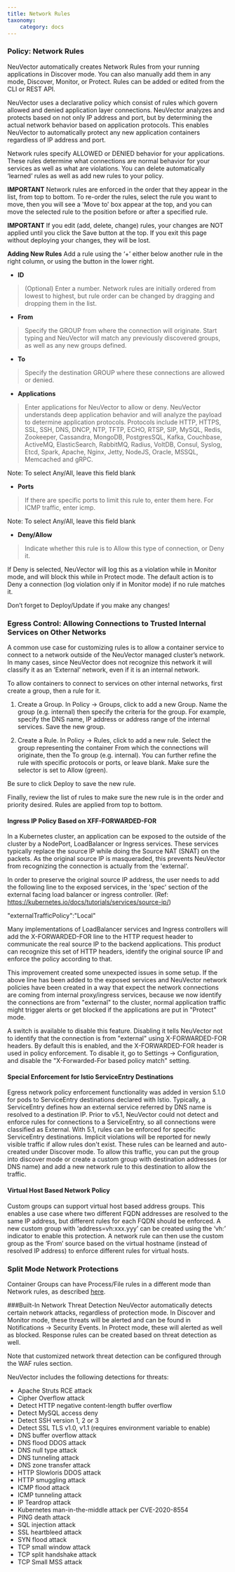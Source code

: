 ```yaml
---
title: Network Rules
taxonomy:
    category: docs
---
```


### Policy: Network Rules

NeuVector automatically creates Network Rules from your running applications in Discover mode. You can also manually add them in any mode, Discover, Monitor, or Protect. Rules can be added or edited from the CLI or REST API.

NeuVector uses a declarative policy which consist of rules which govern allowed and denied application layer connections. NeuVector analyzes and protects based on not only IP address and port, but by determining the actual network behavior based on application protocols. This enables NeuVector to automatically protect any new application containers regardless of IP address and port.

Network rules specify ALLOWED or DENIED behavior for your applications. These rules determine what connections are normal behavior for your services as well as what are violations. You can delete automatically ‘learned’ rules as well as add new rules to your policy.

<strong>IMPORTANT</strong>  Network rules are enforced in the order that they appear in the list, from top to bottom. To re-order the rules, select the rule you want to move, then you will see a 'Move to' box appear at the top, and you can move the selected rule to the position before or after a specified rule.

<strong>IMPORTANT</strong>  If you edit (add, delete, change) rules, your changes are NOT applied until you click the Save button at the top. If you exit this page without deploying your changes, they will be lost.

<strong>Adding New Rules</strong>
Add a rule using the ‘+’ either below another rule in the right column, or using the button in the lower right.

+ **ID**
> (Optional) Enter a number. Network rules are initially ordered from lowest to highest, but rule order can be changed by dragging and dropping them in the list.

+ **From**
> Specify the GROUP from where the connection will originate. Start typing and NeuVector will match any previously discovered groups, as well as any new groups defined.

+ **To**
> Specify the destination GROUP where these connections are allowed or denied.

+ **Applications**
> Enter applications for NeuVector to allow or deny. NeuVector understands deep application behavior and will analyze the payload to determine application protocols. Protocols include HTTP, HTTPS, SSL, SSH, DNS, DNCP, NTP, TFTP, ECHO, RTSP, SIP, MySQL, Redis, Zookeeper, Cassandra, MongoDB, PostgresSQL, Kafka, Couchbase, ActiveMQ, ElasticSearch, RabbitMQ, Radius, VoltDB, Consul, Syslog, Etcd, Spark, Apache, Nginx, Jetty, NodeJS, Oracle, MSSQL, Memcached and gRPC.

Note: To select Any/All, leave this field blank

+ **Ports**
> If there are specific ports to limit this rule to, enter them here. For ICMP traffic, enter icmp.

Note: To select Any/All, leave this field blank

+ **Deny/Allow**
> Indicate whether this rule is to Allow this type of connection, or Deny it. 

If Deny is selected, NeuVector will log this as a violation while in Monitor mode, and will block this while in Protect mode. The default action is to Deny a connection (log violation only if in Monitor mode) if no rule matches it.

Don’t forget to Deploy/Update if you make any changes!

### Egress Control: Allowing Connections to Trusted Internal Services on Other Networks

A common use case for customizing rules is to allow a container service to connect to a network outside of the NeuVector managed cluster’s network. In many cases, since NeuVector does not recognize this network it will classify it as an ‘External’ network, even if it is an internal network.

To allow containers to connect to services on other internal networks, first create a group, then a rule for it.

1. Create a Group. In Policy -> Groups, click to add a new Group. Name the group (e.g. internal) then specify the criteria for the group. For example, specify the DNS name, IP address or address range of the internal services. Save the new group.

2. Create a Rule. In Policy -> Rules, click to add a new rule. Select the group representing the container From which the connections will originate, then the To group (e.g. internal). You can further refine the rule with specific protocols or ports, or leave blank. Make sure the selector is set to Allow (green). 

Be sure to click Deploy to save the new rule.

Finally, review the list of rules to make sure the new rule is in the order and priority desired. Rules are applied from top to bottom.

#### Ingress IP Policy Based on XFF-FORWARDED-FOR 

In a Kubernetes cluster, an application can be exposed to the outside of the cluster by a NodePort, LoadBalancer or Ingress services. These services typically replace the source IP while doing the Source NAT (SNAT) on the packets. As the original source IP is masqueraded, this prevents NeuVector from recognizing the connection is actually from the 'external'.

In order to preserve the original source IP address, the user needs to add the following line to the exposed services, in the 'spec' section of the external facing load balancer or ingress controller. (Ref: https://kubernetes.io/docs/tutorials/services/source-ip/)

"externalTrafficPolicy":"Local"

Many implementations of LoadBalancer services and Ingress controllers will add the X-FORWARDED-FOR line to the HTTP request header to communicate the real source IP to the backend applications. This product can recognize this set of HTTP headers, identify the original source IP and enforce the policy according to that.

This improvement created some unexpected issues in some setup. If the above line has been added to the exposed services and NeuVector network policies have been created in a way that expect the network connections are coming from internal proxy/ingress services, because we now identify the connections are from "external" to the cluster, normal application traffic might trigger alerts or get blocked if the applications are put in "Protect" mode.

A switch is available to disable this feature. Disabling it tells NeuVector not to identify that the connection is from "external" using X-FORWARDED-FOR headers. By default this is enabled, and the X-FORWARDED-FOR header is used in policy enforcement. To disable it, go to Settings -> Configuration, and disable the "X-Forwarded-For based policy match" setting.

#### Special Enforcement for Istio ServiceEntry Destinations

Egress network policy enforcement functionality was added in version 5.1.0 for pods to ServiceEntry destinations declared with Istio. Typically, a ServiceEntry defines how an external service referred by DNS name is resolved to a destination IP. Prior to v5.1, NeuVector could not detect and enforce rules for connections to a ServiceEntry, so all connections were classified as External. With 5.1, rules can be enforced for specific ServiceEntry destinations. Implicit violations will be reported for newly visible traffic if allow rules don't exist. These rules can be learned and auto-created under Discover mode. To allow this traffic, you can put the group into discover mode or create a custom group with destination addresses (or DNS name) and add a new network rule to this destination to allow the traffic.

#### Virtual Host Based Network Policy 

Custom groups can support virtual host based address groups. This enables a use case where two different FQDN addresses are resolved to the same IP address, but different rules for each FQDN should be enforced. A new custom group with ‘address=vh:xxx.yyy’ can be created using the ‘vh:’ indicator to enable this protection. A network rule can then use the custom group as the ‘From’ source based on the virtual hostname (instead of resolved IP address) to enforce different rules for virtual hosts. 

### Split Mode Network Protections

Container Groups can have Process/File rules in a different mode than Network rules, as described [here](/policy/modes#network-service-policy-mode).

###Built-In Network Threat Detection
NeuVector automatically detects certain network attacks, regardless of protection mode. In Discover and Monitor mode, these threats will be alerted and can be found in Notifications -> Security Events. In Protect mode, these will alerted as well as blocked. Response rules can be created based on threat detection as well.

Note that customized network threat detection can be configured through the WAF rules section.

NeuVector includes the following detections for threats:

+ Apache Struts RCE attack
+ Cipher Overflow attack
+ Detect HTTP negative content-length buffer overflow
+ Detect MySQL access deny
+ Detect SSH version 1, 2 or 3
+ Detect SSL TLS v1.0, v1.1 (requires environment variable to enable)
+ DNS buffer overflow attack
+ DNS flood DDOS attack
+ DNS null type attack
+ DNS tunneling attack
+ DNS zone transfer attack
+ HTTP Slowloris DDOS attack
+ HTTP smuggling attack
+ ICMP flood attack
+ ICMP tunneling attack
+ IP Teardrop attack
+ Kubernetes man-in-the-middle attack per CVE-2020-8554
+ PING death attack 
+ SQL injection attack
+ SSL heartbleed attack
+ SYN flood attack
+ TCP small window attack
+ TCP split handshake attack
+ TCP Small MSS attack
